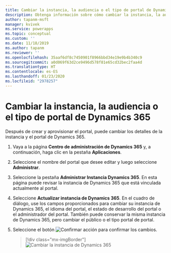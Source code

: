 ```yaml
---
title: Cambiar la instancia, la audiencia o el tipo de portal de Dynamics 365 | MicrosoftDocs
description: Obtenga información sobre cómo cambiar la instancia, la audiencia o el tipo de portal de Dynamics 365.
author: tapanm-msft
manager: kvivek
ms.service: powerapps
ms.topic: conceptual
ms.custom: ''
ms.date: 11/18/2019
ms.author: tapanm
ms.reviewer: ''
ms.openlocfilehash: 35aaf6df8c7450901f8966bbd34e19e9b4b340c9
ms.sourcegitcommit: a0d069f63d2ce9496d578f81e65cd32bec2faa4d
ms.translationtype: HT
ms.contentlocale: es-ES
ms.lasthandoff: 01/23/2020
ms.locfileid: "2978257"
---
```

# <a name="change-the-dynamics-365-instance-audience-or-type-of-portal"></a>Cambiar la instancia, la audiencia o el tipo de portal de Dynamics 365

Después de crear y aprovisionar el portal, puede cambiar los detalles de la instancia y el portal de Dynamics 365.

1. Vaya a la página **Centro de administración de Dynamics 365** y, a continuación, haga clic en la pestaña **Aplicaciones**.

2. Seleccione el nombre del portal que desee editar y luego seleccione **Administrar**.

3. Seleccione la pestaña **Administrar Instancia Dynamics 365**. En esta página puede revisar la instancia de Dynamics 365 que está vinculada actualmente al portal.

4. Seleccione **Actualizar instancia de Dynamics 365**. En el cuadro de diálogo, use los campos proporcionados para cambiar su instancia de Dynamics 365, el idioma del portal, el estado de desarrollo del portal o el administrador del portal. También puede conservar la misma instancia de Dynamics 365, pero cambiar el público o el tipo portal de portal.

5. Seleccione el botón ![Confirmar acción](../media/confirm-action-icon.png "Confirmar acción") para confirmar los cambios.  

   > [!div class="mx-imgBorder"]
   > ![Cambiar la instancia de Dynamics 365](../media/change-dynamics-365-instance.png "Cambiar la instancia de Dynamics 365")  

